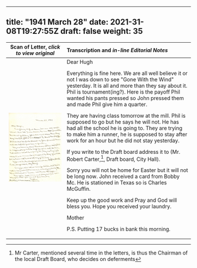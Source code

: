 
---
title: "1941 March 28"
date: 2021-31-08T19:27:55Z
draft: false
weight: 35
---
| Scan of Letter, *click to view original* | Transcription and *in-line Editorial Notes* |
| :---: | :--- |
| ![](img265.jpg?height=700px) |Dear Hugh<p> Everything is fine here.  We are all well believe it or not I was down to see "Gone With the Wind" yesterday.   It is all and more than they say about it.  Phil is tournament(ing?). Here is the payoff Phil wanted his pants pressed so John pressed them and made Phil give him a quarter.</p><p>They are having class tomorrow at the mill.  Phil is supposed to go but he says he will not.  He has had all the school he is going to.  They are trying to make him a runner, he is supposed to stay after work for an hour but he did not stay yesterday.</p><p>If you write to the Draft board address it to (Mr. Robert Carter,[^1], Draft board, City Hall).</p><p> Sorry you will not be home for Easter but it will not be long now.  John received a card from Bobby Mc. He is stationed in Texas so is Charles McGuffin.</p><p>Keep up the good work and Pray and God will bless you.  Hope you received your laundry.</p><p>Mother</p><p>P.S. Putting 17 bucks in bank this morning. |

[^1]:  Mr Carter, mentioned several time in the letters, is thus the Chairman of the local Draft Board, who decides on deferments


